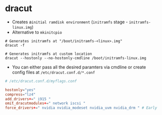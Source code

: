 # dracut

- Creates a`initial ramdisk environment` (`initramfs` stage - `initramfs-linux.img`)
- Alternative to `mkinitcpio`

```shell
# Generates initramfs at "/boot/initramfs-<linux>.img"
dracut -f

# Generates initramfs at custom location
dracut --hostonly --no-hostonly-cmdline /boot/initramfs-linux.img
```

- You can either pass all the desired paramters via cmdline or create config files at `/etc/dracut.conf.d/*.conf`

```conf
# /etc/dracut.conf.d/myflags.conf

hostonly="yes"
compress="lz4"
add_drivers+=" i915 "
omit_dracutmodules+=" network iscsi "
force_drivers+=" nvidia nvidia_modeset nvidia_uvm nvidia_drm " # Early kernel module loading
```
